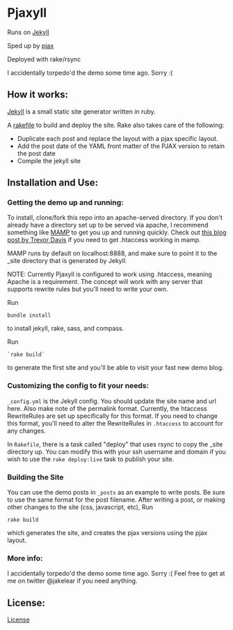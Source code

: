 # Pjaxyll

Runs on [Jekyll](https://github.com/mojombo/jekyll)

Sped up by [pjax](https://github.com/defunkt/jquery-pjax)

Deployed with rake/rsync

I accidentally torpedo'd the demo some time ago. Sorry :(

## How it works:

[Jekyll](https://github.com/mojombo/jekyll) is a small static site generator written in ruby.

A [rakefile](https://github.com/jakelear/pjaxyll/blob/master/Rakefile) to build and deploy the site.
Rake also takes care of the following:
* Duplicate each post and replace the layout with a pjax specific layout.
* Add the post date of the YAML front matter of the PJAX version to retain the post date
* Compile the jekyll site


## Installation and Use:

### Getting the demo up and running:

To install, clone/fork this repo into an apache-served directory. If you
don't already have a directory set up to be served via apache, I recommend something like [MAMP](http://www.mamp.info/en/index.html)
to get you up and running quickly. Check out [this blog post by Trevor Davis](http://trevordavis.net/blog/use-htaccess-files-with-mamp) if you need to get .htaccess working in mamp.

MAMP runs by default on localhost:8888, and make sure to point it to the _site directory that is generated by Jekyll.

NOTE: Currently Pjaxyll is configured to work using .htaccess, meaning Apache is a requirement. The concept will work with any server that supports rewrite rules but you'll need to write your own.

Run
   
   `bundle install`
   
to install jekyll, rake, sass, and compass.

Run

    `rake build`
    
to generate the first site and you'll be able to visit your fast new demo blog.

### Customizing the config to fit your needs:

`_config.yml` is the Jekyll config. You should update the site name and url here. Also make note of the permalink format. Currently, the
htaccess RewriteRules are set up specifically for this format. If you need to change this format, you'll need to alter the RewriteRules in `.htaccess` to account for any changes.

In `Rakefile`, there is a task called "deploy" that uses rsync to copy the _site directory up. You can modify this with your ssh username and domain if you wish to use
the `rake deploy:live` task to publish your site.

###  Building the Site

You can use the demo posts in `_posts` as an example to write posts. Be sure to use the same format for the post filename. After writing a post,
or making other changes to the site (css, javascript, etc), Run

   `rake build`
   
which generates the site, and creates the pjax versions using the pjax layout.

### More info:

I accidentally torpedo'd the demo some time ago. Sorry :(
Feel free to get at me on twitter @jakelear if you need anything.


## License:
[License](https://github.com/jakelear/pjaxyll/blob/master/LICENSE.md)
